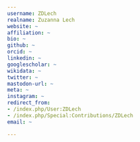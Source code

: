 ```yaml
---
username: ZDLech
realname: Zuzanna Lech
website: ~
affiliation: ~
bio: ~
github: ~
orcid: ~
linkedin: ~
googlescholar: ~
wikidata: ~
twitter: ~
mastodon-url: ~
meta: ~
instagram: ~
redirect_from:
- /index.php/User:ZDLech
- /index.php/Special:Contributions/ZDLech
email: ~

---
```

